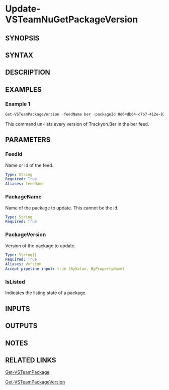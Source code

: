 <!-- #include "./common/header.md" -->

# Update-VSTeamNuGetPackageVersion

## SYNOPSIS

<!-- #include "./synopsis/Update-VSTeamNuGetPackageVersion.md" -->

## SYNTAX

## DESCRIPTION

<!-- #include "./synopsis/Update-VSTeamNuGetPackageVersion.md" -->

## EXAMPLES

### Example 1

```powershell
Get-VSTeamPackageVersion -feedName ber -packageId 0d64db64-c7b7-412e-83f4-68c5f2bfc3d8 | Update-VSTeamNuGetPackageVersion -FeedId ber -PackageName Trackyon.Ber -isListed $false
```

This command un-lists every version of Trackyon.Ber in the ber feed.

## PARAMETERS

### FeedId

Name or Id of the feed.

```yaml
Type: String
Required: True
Aliases: feedName
```

### PackageName

Name of the package to update. This cannot be the id.

```yaml
Type: String
Required: True
```

### PackageVersion

Version of the package to update.

```yaml
Type: String[]
Required: True
Aliases: Version
Accept pipeline input: true (ByValue, ByPropertyName)
```

### IsListed

Indicates the listing state of a package.

<!-- #include "./params/projectName.md" -->

<!-- #include "./params/forcegroup.md" -->

## INPUTS

## OUTPUTS

## NOTES

<!-- #include "./common/prerequisites.md" -->

## RELATED LINKS



[Get-VSTeamPackage](Get-VSTeamPackage.md)

[Get-VSTeamPackageVersion](Get-VSTeamPackageVersion.md)
